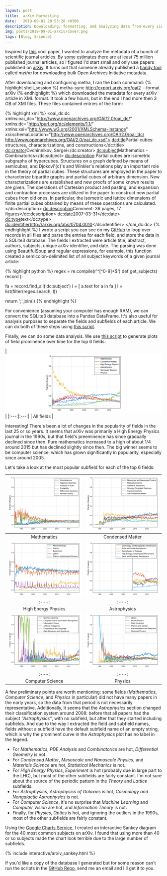 ```yaml
---
layout: post
title:  arXiv Harvesting
date:   2019-09-01 20:53:20 +0300
description: Downloading, formatting, and analyzing data from every single paper published on arXiv
img: posts/2019-09-01-arxiv/cover.png
tags: [Blog, Science]
---
```


Inspired by [this][mat2vec] cool paper, I wanted to analyze the metadata of a bunch of scientific journal articles.
By [some][50million] [estimates][2.5millionperyear] there are at least 75 million published journal articles, so I figured I'd start small and only use papers published on [arXiv][arxiv].
It turns out that someone already published a [handy tool][metha] called *metha* for downloading bulk Open Archives Initiative metadata.

After downloading and configuring metha, I ran the bash command:
{% highlight shell_session %}
metha-sync http://export.arxiv.org/oai2 --format arXiv
{% endhighlight %}
which downloaded the metadata for every arXiv article in XML format.
It took a few hours, but in the end I had more then 3 GB of XMl files.
These files contained entries of the form:

{% highlight xml %}
 <oai_dc:dc xmlns:oai_dc="http://www.openarchives.org/OAI/2.0/oai_dc/" xmlns:dc="http://purl.org/dc/elements/1.1/" xmlns:xsi="http://www.w3.org/2001/XMLSchema-instance" xsi:schemaLocation="http://www.openarchives.org/OAI/2.0/oai_dc/ http://www.openarchives.org/OAI/2.0/oai_dc.xsd">
 <dc:title>Partial cubes: structures, characterizations, and constructions</dc:title>
 <dc:creator>Ovchinnikov, Sergei</dc:creator>
 <dc:subject>Mathematics - Combinatorics</dc:subject>
 <dc:description>  Partial cubes are isometric subgraphs of hypercubes. Structures on a graph
defined by means of semicubes, and Djokovi\'{c}'s and Winkler's relations play
an important role in the theory of partial cubes. These structures are employed
in the paper to characterize bipartite graphs and partial cubes of arbitrary
dimension. New characterizations are established and new proofs of some known
results are given.
  The operations of Cartesian product and pasting, and expansion and
contraction processes are utilized in the paper to construct new partial cubes
from old ones. In particular, the isometric and lattice dimensions of finite
partial cubes obtained by means of these operations are calculated.
</dc:description>
 <dc:description>Comment: 36 pages, 17 figures</dc:description>
 <dc:date>2007-03-31</dc:date>
 <dc:type>text</dc:type>
 <dc:identifier>http://arxiv.org/abs/0704.0010</dc:identifier>
 </oai_dc:dc>
 {% endhighlight %}
I wrote a script you can see on my [GitHub][sqlite-script] to loop over records in all files and parse the entries for each field, and store the data in a SQLite3 database.
The fields I extracted were article title, abstract, authors, subjects, unique arXiv identifier, and date.
The parsing was done using BeautifulSoup and regular expressions, for example, this function created a semicolon-delimited list of all subject keywords of a given journal article:

{% highlight python %}
regex = re.compile(r'^[^0-9]+$')
def get_subjects( record ):

  fa = record.find_all('dc:subject')
  l = [ a.text for a in fa ]
  l = list(filter(regex.search, l))

  return ';'.join(l)
{% endhighlight %}

For convenience (assuming your computer has enough RAM), we can convert the SQLite3 database into a Pandas DataFrame.
It's also useful for analysis purposes to separate the fields and subfields of each article.
We can do both of these steps using [this script][dataframe-script].

Finally, we can do some data analysis.
We use [this script][plot-script] to generate plots of field prominence over time for the top 6 fields:

| [![All fields](/assets/img/posts/2019-09-01-arxiv/arxiv_fields_by_year.svg)](/assets/img/posts/2019-09-01-arxiv/arxiv_fields_by_year.svg) |
|:---:|:---:|
| All fields |

Interesting! There's been a lot of changes in the popularity of fields in the last 25 or so years. It seems that arXiv was primarily a High Energy Physics journal in the 1990s, but that field's preeminence has since gradually declined since then.
Pure mathematics increased to a high of about 1/4 around 2015 but has declined slightly since then.
The big winner seems to be computer science, which has grown significantly in popularity, especially since around 2005.

Let's take a look at the most popular subfield for each of the top 6 fields:

| [![Mathematics](/assets/img/posts/2019-09-01-arxiv/arxiv_fields_by_year_Mathematics.svg)](/assets/img/posts/2019-09-01-arxiv/arxiv_fields_by_year_Mathematics.svg)  | [![Condensed Matter](/assets/img/posts/2019-09-01-arxiv/arxiv_fields_by_year_Condensed-Matter.svg)](/assets/img/posts/2019-09-01-arxiv/arxiv_fields_by_year_Condensed-Matter.svg) |
|:---:|:---:|
| Mathematics | Condensed Matter |
| [![High Energy Physics](/assets/img/posts/2019-09-01-arxiv/arxiv_fields_by_year_High-Energy-Physics.svg)](/assets/img/posts/2019-09-01-arxiv/arxiv_fields_by_year_High-Energy-Physics.svg)  | [![Astrophysics](/assets/img/posts/2019-09-01-arxiv/arxiv_fields_by_year_Astrophysics.svg)](/assets/img/posts/2019-09-01-arxiv/arxiv_fields_by_year_Astrophysics.svg) |
|:---:|:---:|
| High Energy Physics | Astrophysics |
| [![Computer Science](/assets/img/posts/2019-09-01-arxiv/arxiv_fields_by_year_Computer-Science.svg)](/assets/img/posts/2019-09-01-arxiv/arxiv_fields_by_year_Computer-Science.svg)  | [![Physics](/assets/img/posts/2019-09-01-arxiv/arxiv_fields_by_year_Physics.svg)](/assets/img/posts/2019-09-01-arxiv/arxiv_fields_by_year_Physics.svg) |
|:---:|:---:|
| Computer Science | Physics |

A few preliminary points are worth mentioning: some fields (*Mathematics*, *Computer Science*, and *Physics* in particular) did not have many papers in the early years, so the data from that period is not necessarily representative.
Additionally, it seems that the *Astrophysics* section changed their classification system around 2008: before that all papers had the subject *"Astrophysics"*, with no subfield, but after that they started including subfields. And due to the way I extracted the field and subfield names, fields without a subfield have the default subfield name of an empty string, which is why the prominent curve in the *Astrophysics* plot has no label in the legend.

* For *Mathematics*, *PDE Analysis* and *Combinatorics* are hot, *Differential Geometry* is not.
* For *Condensed Matter*, *Mesoscale and Nanoscale Physics*, and *Materials Science* are hot, *Statistical Mechanics* is not.
* For *High Energy Physics*, *Experiment* is hot (probably due in large part to the LHC), but most of the other subfields are fairly constant. I'm not sure about the source of the periodic pattern in the *Theory* and *Lattice* subfields.
* For *Astrophysics*, *Astrophysics of Galaxies* is hot, *Cosmology and Nongalactic Astrophysics* is not.
* For *Computer Science*, it's no surprise that *Machine Learning* and *Computer Vision* are hot, and *Information Theory* is not.
* Finally, for *Physics*, *Optics* is hot, and ignoring the outliers in the 1990s, most of the other subfields are fairly constant.

Using the [Google Charts Service][google-charts], I created an interactive Sankey diagram for the 40 most common subjects on arXiv.
I found that using more than 40 or so subjects made the chart look terrible due to the large number of subfields.

{% include interactive/arxiv_sankey.html %}

If you'd like a copy of the database I generated but for some reason can't run the scripts in the [GitHub Repo][github-repo], send me an email and I'll get it to you.

[mat2vec]: https://www.nature.com/articles/s41586-019-1335-8
[50million]: https://onlinelibrary.wiley.com/doi/abs/10.1087/20100308
[2.5millionperyear]: https://www.stm-assoc.org/2015_02_20_STM_Report_2015.pdf
[arxiv]: https://arxiv.org/
[metha]: https://github.com/miku/metha
[sqlite-script]: https://github.com/trislee/arXiv/blob/master/arxiv_sql.py
[dataframe-script]: https://github.com/trislee/arXiv/blob/master/sql_to_dataframe.py
[plot-script]: https://github.com/trislee/arXiv/blob/master/generate_plots.py
[github-repo]: https://github.com/trislee/arXiv/
[google-charts]: https://developers.google.com/chart/interactive/docs/gallery/sankey
